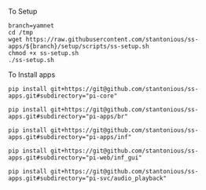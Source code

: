 To Setup

```
branch=yamnet
cd /tmp
wget https://raw.githubusercontent.com/stantonious/ss-apps/${branch}/setup/scripts/ss-setup.sh
chmod +x ss-setup.sh
./ss-setup.sh
```

To Install apps

`pip install git+https://git@github.com/stantonious/ss-apps.git#subdirectory="pi-core"`

`pip install git+https://git@github.com/stantonious/ss-apps.git#subdirectory="pi-apps/br"`

`pip install git+https://git@github.com/stantonious/ss-apps.git#subdirectory="pi-apps/inf"`

`pip install git+https://git@github.com/stantonious/ss-apps.git#subdirectory="pi-web/inf_gui"`

`pip install git+https://git@github.com/stantonious/ss-apps.git#subdirectory="pi-svc/audio_playback"`
